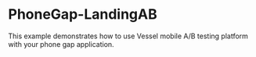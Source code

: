 PhoneGap-LandingAB
==================

This example demonstrates how to use Vessel mobile A/B testing platform with your phone gap application.
